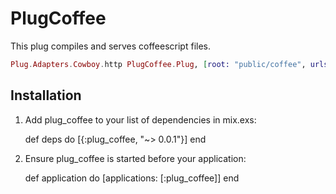 # PlugCoffee

This plug compiles and serves coffeescript files.

```elixir
Plug.Adapters.Cowboy.http PlugCoffee.Plug, [root: "public/coffee", urls: ["/js"], cache_compile_dir: "/tmp"]
```

## Installation

  1. Add plug_coffee to your list of dependencies in mix.exs:

        def deps do
          [{:plug_coffee, "~> 0.0.1"}]
        end

  2. Ensure plug_coffee is started before your application:

        def application do
          [applications: [:plug_coffee]]
        end
